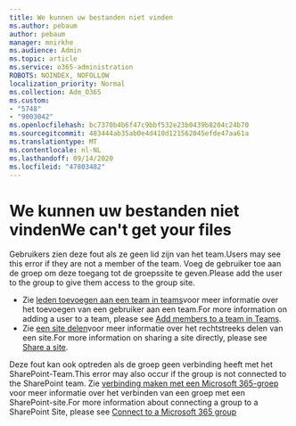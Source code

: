 ```yaml
---
title: We kunnen uw bestanden niet vinden
ms.author: pebaum
author: pebaum
manager: mnirkhe
ms.audience: Admin
ms.topic: article
ms.service: o365-administration
ROBOTS: NOINDEX, NOFOLLOW
localization_priority: Normal
ms.collection: Adm_O365
ms.custom:
- "5748"
- "9003042"
ms.openlocfilehash: bc7370b4b6f47c9bbf532e23b0439b8204c24b70
ms.sourcegitcommit: 483444ab35ab0e4d410d121562045efde47aa61a
ms.translationtype: MT
ms.contentlocale: nl-NL
ms.lasthandoff: 09/14/2020
ms.locfileid: "47803482"
---
```

# <a name="we-cant-get-your-files"></a><span data-ttu-id="37ebf-102">We kunnen uw bestanden niet vinden</span><span class="sxs-lookup"><span data-stu-id="37ebf-102">We can't get your files</span></span>

<span data-ttu-id="37ebf-103">Gebruikers zien deze fout als ze geen lid zijn van het team.</span><span class="sxs-lookup"><span data-stu-id="37ebf-103">Users may see this error if they are not a member of the team.</span></span> <span data-ttu-id="37ebf-104">Voeg de gebruiker toe aan de groep om deze toegang tot de groepssite te geven.</span><span class="sxs-lookup"><span data-stu-id="37ebf-104">Please add the user to the group to give them access to the group site.</span></span>

- <span data-ttu-id="37ebf-105">Zie [leden toevoegen aan een team in teams](https://support.office.com/article/add-people-to-a-team-aff2249d-b456-4bc3-81e7-52327b6b38e9)voor meer informatie over het toevoegen van een gebruiker aan een team.</span><span class="sxs-lookup"><span data-stu-id="37ebf-105">For more information on adding a user to a team, please see [Add members to a team in Teams](https://support.office.com/article/add-people-to-a-team-aff2249d-b456-4bc3-81e7-52327b6b38e9).</span></span>
- <span data-ttu-id="37ebf-106">Zie [een site delen](https://support.office.com/article/Share-a-site-958771A8-D041-4EB8-B51C-AFEA2EAE3658)voor meer informatie over het rechtstreeks delen van een site.</span><span class="sxs-lookup"><span data-stu-id="37ebf-106">For more information on sharing a site directly, please see [Share a site](https://support.office.com/article/Share-a-site-958771A8-D041-4EB8-B51C-AFEA2EAE3658).</span></span>

<span data-ttu-id="37ebf-107">Deze fout kan ook optreden als de groep geen verbinding heeft met het SharePoint-Team.</span><span class="sxs-lookup"><span data-stu-id="37ebf-107">This error may also occur if the group is not connected to the SharePoint team.</span></span> <span data-ttu-id="37ebf-108">Zie [verbinding maken met een Microsoft 365-groep](https://docs.microsoft.com/sharepoint/dev/transform/modernize-connect-to-office365-group) voor meer informatie over het verbinden van een groep met een SharePoint-site.</span><span class="sxs-lookup"><span data-stu-id="37ebf-108">For more information about connecting a group to a SharePoint Site, please see [Connect to a Microsoft 365 group](https://docs.microsoft.com/sharepoint/dev/transform/modernize-connect-to-office365-group)</span></span>